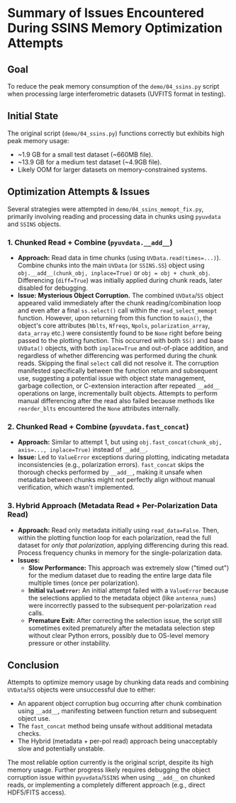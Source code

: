 # Summary of Issues Encountered During SSINS Memory Optimization Attempts

## Goal

To reduce the peak memory consumption of the `demo/04_ssins.py` script when processing large interferometric datasets (UVFITS format in testing).

## Initial State

The original script (`demo/04_ssins.py`) functions correctly but exhibits high peak memory usage:

* ~1.9 GB for a small test dataset (~660MB file).
* ~13.9 GB for a medium test dataset (~4.9GB file).
* Likely OOM for larger datasets on memory-constrained systems.

## Optimization Attempts & Issues

Several strategies were attempted in `demo/04_ssins_memopt_fix.py`, primarily involving reading and processing data in chunks using `pyuvdata` and `SSINS` objects.

### 1. Chunked Read + Combine (`pyuvdata.__add__`)

* **Approach:** Read data in time chunks (using `UVData.read(times=...)`). Combine chunks into the main `UVData` (or `SSINS.SS`) object using `obj.__add__(chunk_obj, inplace=True)` or `obj = obj + chunk_obj`. Differencing (`diff=True`) was initially applied during chunk reads, later disabled for debugging.
* **Issue:** **Mysterious Object Corruption.** The combined `UVData`/`SS` object appeared valid immediately after the chunk reading/combination loop and even after a final `ss.select()` call within the `read_select_memopt` function. However, upon returning from this function to `main()`, the object's core attributes (`Nblts`, `Nfreqs`, `Npols`, `polarization_array`, `data_array` etc.) were consistently found to be `None` right before being passed to the plotting function. This occurred with both `SS()` and base `UVData()` objects, with both `inplace=True` and out-of-place addition, and regardless of whether differencing was performed during the chunk reads. Skipping the final `select` call did not resolve it. The corruption manifested specifically between the function return and subsequent use, suggesting a potential issue with object state management, garbage collection, or C-extension interaction after repeated `__add__` operations on large, incrementally built objects. Attempts to perform manual differencing after the read also failed because methods like `reorder_blts` encountered the `None` attributes internally.

### 2. Chunked Read + Combine (`pyuvdata.fast_concat`)

* **Approach:** Similar to attempt 1, but using `obj.fast_concat(chunk_obj, axis=..., inplace=True)` instead of `__add__`.
* **Issue:** Led to `ValueError` exceptions during plotting, indicating metadata inconsistencies (e.g., polarization errors). `fast_concat` skips the thorough checks performed by `__add__`, making it unsafe when metadata between chunks might not perfectly align without manual verification, which wasn't implemented.

### 3. Hybrid Approach (Metadata Read + Per-Polarization Data Read)

* **Approach:** Read only metadata initially using `read_data=False`. Then, within the plotting function loop for each polarization, read the full dataset for *only that polarization*, applying differencing during this read. Process frequency chunks in memory for the single-polarization data.
* **Issues:**
  * **Slow Performance:** This approach was extremely slow ("timed out") for the medium dataset due to reading the entire large data file multiple times (once per polarization).
  * **Initial `ValueError`:** An initial attempt failed with a `ValueError` because the selections applied to the metadata object (like `antenna_nums`) were incorrectly passed to the subsequent per-polarization `read` calls.
  * **Premature Exit:** After correcting the selection issue, the script still sometimes exited prematurely after the metadata selection step without clear Python errors, possibly due to OS-level memory pressure or other instability.

## Conclusion

Attempts to optimize memory usage by chunking data reads and combining `UVData`/`SS` objects were unsuccessful due to either:

* An apparent object corruption bug occurring after chunk combination using `__add__`, manifesting between function return and subsequent object use.
* The `fast_concat` method being unsafe without additional metadata checks.
* The Hybrid (metadata + per-pol read) approach being unacceptably slow and potentially unstable.

The most reliable option currently is the original script, despite its high memory usage. Further progress likely requires debugging the object corruption issue within `pyuvdata`/`SSINS` when using `__add__` on chunked reads, or implementing a completely different approach (e.g., direct HDF5/FITS access).
